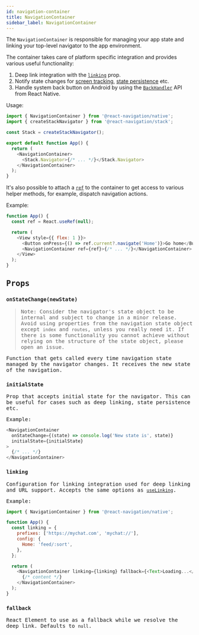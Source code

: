 ```yaml
---
id: navigation-container
title: NavigationContainer
sidebar_label: NavigationContainer
---
```


The `NavigationContainer` is responsible for managing your app state and linking your top-level navigator to the app environment.

The container takes care of platform specific integration and provides various useful functionality:

1. Deep link integration with the [`linking`](#linking) prop.
2. Notify state changes for [screen tracking](screen-tracking.md), [state persistence](state-persistence.md) etc.
3. Handle system back button on Android by using the [`BackHandler`](https://reactnative.dev/docs/backhandler) API from React Native.

Usage:

```js
import { NavigationContainer } from '@react-navigation/native';
import { createStackNavigator } from '@react-navigation/stack';

const Stack = createStackNavigator();

export default function App() {
  return (
    <NavigationContainer>
      <Stack.Navigator>{/* ... */}</Stack.Navigator>
    </NavigationContainer>
  );
}
```

It's also possible to attach a [`ref`](https://reactjs.org/docs/refs-and-the-dom.html#creating-refs) to the container to get access to various helper methods, for example, dispatch navigation actions.

Example:

<samp id="using-refs" />

```js
function App() {
  const ref = React.useRef(null);

  return (
    <View style={{ flex: 1 }}>
      <Button onPress={() => ref.current?.navigate('Home')}>Go home</Button>
      <NavigationContainer ref={ref}>{/* ... */}</NavigationContainer>
    </View>
  );
}
```

## Props

### `onStateChange(newState)`

> Note: Consider the navigator's state object to be internal and subject to change in a minor release. Avoid using properties from the navigation state object except `index` and `routes`, unless you really need it. If there is some functionality you cannot achieve without relying on the structure of the state object, please open an issue.

Function that gets called every time navigation state managed by the navigator changes. It receives the new state of the navigation.

### `initialState`

Prop that accepts initial state for the navigator. This can be useful for cases such as deep linking, state persistence etc.

Example:

```js
<NavigationContainer
  onStateChange={(state) => console.log('New state is', state)}
  initialState={initialState}
>
  {/* ... */}
</NavigationContainer>
```

### `linking`

Configuration for linking integration used for deep linking and URL support. Accepts the same options as [`useLinking`](use-linking.md#options).

Example:

```js
import { NavigationContainer } from '@react-navigation/native';

function App() {
  const linking = {
    prefixes: ['https://mychat.com', 'mychat://'],
    config: {
      Home: 'feed/:sort',
    },
  };

  return (
    <NavigationContainer linking={linking} fallback={<Text>Loading...</Text>}>
      {/* content */}
    </NavigationContainer>
  );
}
```

### `fallback`

React Element to use as a fallback while we resolve the deep link. Defaults to `null`.
